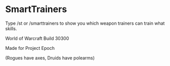 # SmartTrainers
Type /st or /smarttrainers to show you which weapon trainers can train what skills.

World of Warcraft Build 30300

Made for Project Epoch

(Rogues have axes, Druids have polearms)
